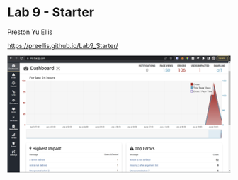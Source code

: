 # Lab 9 - Starter
Preston Yu Ellis

https://preellis.github.io/Lab9_Starter/

![trackjs](trackjs.png)